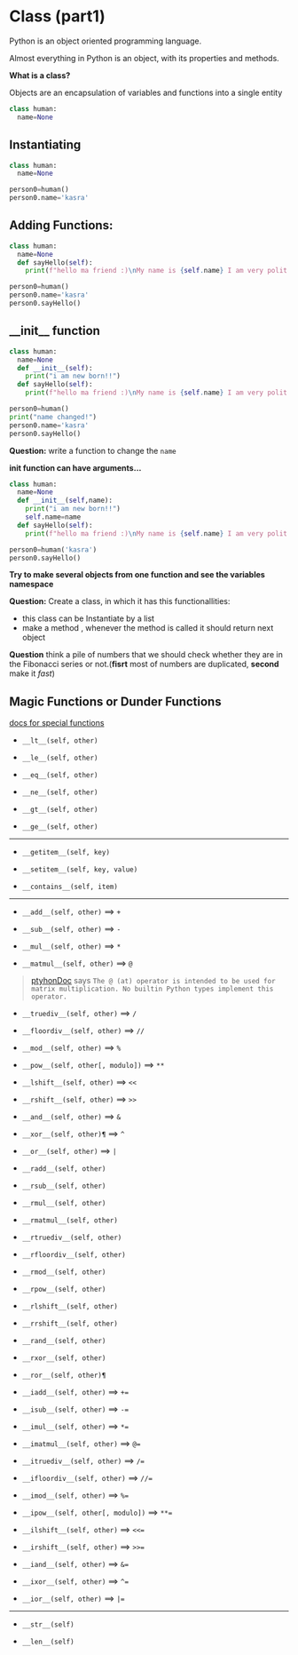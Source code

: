 # Class (part1)


Python is an object oriented programming language.

Almost everything in Python is an object, with its properties and methods.

**What is a class?**

Objects are an encapsulation of variables and functions into a single entity

```python
class human:
  name=None
```

## Instantiating
```python
class human:
  name=None

person0=human()
person0.name='kasra'
```
## Adding Functions:
```Python
class human:
  name=None
  def sayHello(self):
    print(f"hello ma friend :)\nMy name is {self.name} I am very polit \U0001F60C\n")

person0=human()
person0.name='kasra'
person0.sayHello()
```

## \_\_init__ function
```Python
class human:
  name=None
  def __init__(self):
    print("i am new born!!")
  def sayHello(self):
    print(f"hello ma friend :)\nMy name is {self.name} I am very polit \U0001F60C\n")

person0=human()
print("name changed!")
person0.name='kasra'
person0.sayHello()
```

**Question:** write a function to change the `name`

**init function can have arguments...**

```Python
class human:
  name=None
  def __init__(self,name):
    print("i am new born!!")
    self.name=name
  def sayHello(self):
    print(f"hello ma friend :)\nMy name is {self.name} I am very polit \U0001F60C\n")

person0=human('kasra')
person0.sayHello()
```

**Try to make several objects from one function and see the variables namespace**

**Question:** Create a class, in which it has this functionallities:
- this class can be Instantiate by a list
- make a method , whenever the method is called it should return next object

**Question** think a pile of numbers that we should check whether they are in the Fibonacci series or not.(**fisrt** most of numbers are duplicated, **second** make it *fast*)

## Magic Functions or Dunder Functions

[docs for special functions](https://docs.python.org/3/reference/datamodel.html#special-method-names)

- `__lt__(self, other)`

- `__le__(self, other)`

- `__eq__(self, other)`

- `__ne__(self, other)`

- `__gt__(self, other)`

- `__ge__(self, other)`

****


- `__getitem__(self, key)`

- `__setitem__(self, key, value)`

- `__contains__(self, item)`

****

- `__add__(self, other)`  ==> `+`

- `__sub__(self, other)` ==> `-`

- `__mul__(self, other)` ==> `*`

- `__matmul__(self, other)` ==> `@ `

> [ptyhonDoc](https://docs.python.org/3/reference/expressions.html#binary-arithmetic-operations) says `The @ (at) operator is intended to be used for matrix multiplication. No builtin Python types implement this operator.`

- `__truediv__(self, other)` ==> `/`

- `__floordiv__(self, other)` ==> `//`

- `__mod__(self, other)` ==> `%`

- `__pow__(self, other[, modulo])` ==> `**`

- `__lshift__(self, other)` ==> `<<`

- `__rshift__(self, other)` ==> `>>`

- `__and__(self, other)` ==> `&`

- `__xor__(self, other)¶` ==> `^`

- `__or__(self, other)` ==> `|`

- `__radd__(self, other)`
- `__rsub__(self, other)`
- `__rmul__(self, other)`
- `__rmatmul__(self, other)`
- `__rtruediv__(self, other)`
- `__rfloordiv__(self, other)`
- `__rmod__(self, other)`
- `__rpow__(self, other)`
- `__rlshift__(self, other)`
- `__rrshift__(self, other)`
- `__rand__(self, other)`
- `__rxor__(self, other)`
- `__ror__(self, other)¶`

- `__iadd__(self, other)` ==> `+=`
- `__isub__(self, other)` ==> `-=`
- `__imul__(self, other)` ==> `*= `
- `__imatmul__(self, other)` ==> `@=`
- `__itruediv__(self, other)` ==> `/=`
- `__ifloordiv__(self, other)` ==> `//=`
- `__imod__(self, other)` ==> `%=`
- `__ipow__(self, other[, modulo])` ==> `**=`
- `__ilshift__(self, other)` ==> `<<=`
- `__irshift__(self, other)` ==> `>>=`
- `__iand__(self, other)` ==> `&=`
- `__ixor__(self, other)` ==> `^=`
- `__ior__(self, other)` ==> `|=`

****

- `__str__(self)`

- `__len__(self)`
